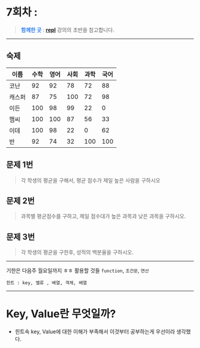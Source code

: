 # 7회차 :

> <span style ="color:#2F80ED" > **함께한 곳** :</span> **[repl](https://repl.it/@woody287/JSBasic#main.js)** 강의의 초반을 참고합니다.

---

## 숙제

| 이름   | 수학 | 영어 | 사회 | 과학 | 국어 |
| ------ | ---- | ---- | ---- | ---- | ---- |
| 코난   | 92   | 92   | 78   | 72   | 88   |
| 캐스퍼 | 87   | 75   | 100  | 72   | 98   |
| 이든   | 100  | 98   | 99   | 22   | 0    |
| 햄씨   | 100  | 100  | 87   | 56   | 33   |
| 이데   | 100  | 98   | 22   | 0    | 62   |
| 반     | 92   | 74   | 32   | 100  | 100  |

## 문제 1번

> 각 학생의 평균을 구해서, 평균 점수가 제일 높은 사람을 구하시오

## 문제 2번

> 과목별 평균점수를 구하고, 제일 점수대가 높은 과목과 낮은 과목을 구하시오.

## 문제 3번

> 각 학생의 평균을 구한후, 성적의 백분율을 구하시오.

---

기한은 다음주 월요일까지 ㅎㅎ
활용할 것들 `function`, `조건문`, `연산`

`힌트 : key, 밸류 , 배열, 객체, 배열`

---

# Key, Value란 무엇일까?

- 힌트속 key, Value에 대한 이해가 부족해서 이것부터 공부하는게 우선이라 생각했다.
